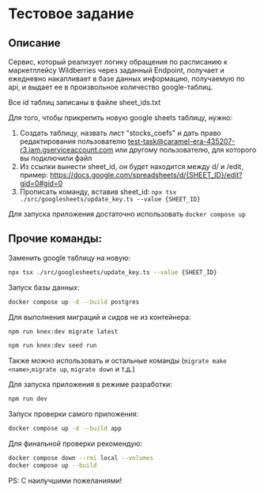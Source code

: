 # Тестовое задание

## Описание

Сервис, который реализует логику обращения по расписанию к маркетплейсу Wildberries через заданный Endpoint, получает и ежедневно накапливает в базе данных информацию, получаемую по api, и выдает ее в произвольное количество google-таблиц.

Все id таблиц записаны в файле sheet_ids.txt

Для того, чтобы прикрепить новую google sheets таблицу, нужно:
1) Создать таблицу, назвать лист "stocks_coefs" и дать право редактирования пользователю test-task@caramel-era-435207-r3.iam.gserviceaccount.com или другому пользователю, для которого вы подключили файл
2) Из ссылки вынести sheet_id, он будет находится между d/ и /edit, пример: https://docs.google.com/spreadsheets/d/{SHEET_ID}/edit?gid=0#gid=0
3) Прописать команду, вставив sheet_id: `npx tsx ./src/googlesheets/update_key.ts --value {SHEET_ID}`


Для запуска приложения достаточно использовать `docker compose up`

## Прочие команды:

Заменить google таблицу на новую:
```bash
npx tsx ./src/googlesheets/update_key.ts --value {SHEET_ID}
```

Запуск базы данных:
```bash
docker compose up -d --build postgres
```

Для выполнения миграций и сидов не из контейнера:
```bash
npm run knex:dev migrate latest
```

```bash
npm run knex:dev seed run
```
Также можно использовать и остальные команды (`migrate make <name>`,`migrate up`, `migrate down` и т.д.)

Для запуска приложения в режиме разработки:
```bash
npm run dev
```

Запуск проверки самого приложения:
```bash
docker compose up -d --build app
```

Для финальной проверки рекомендую:
```bash
docker compose down --rmi local --volumes
docker compose up --build
```

PS: С наилучшими пожеланиями! 
